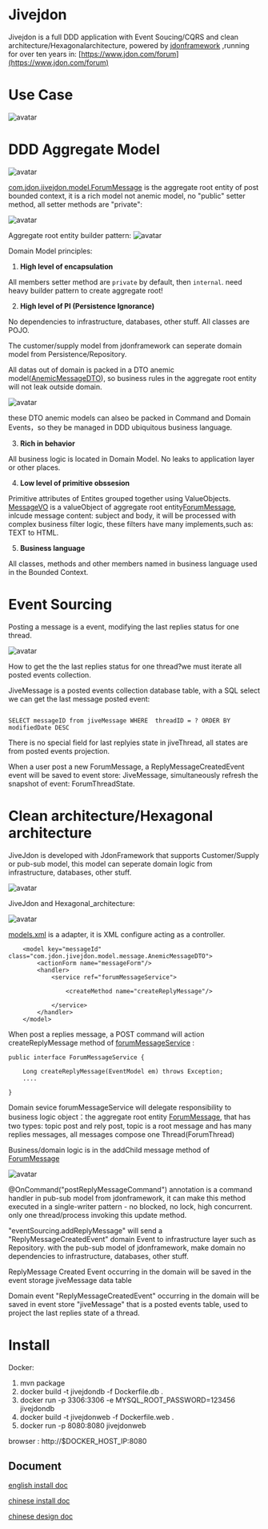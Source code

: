 Jivejdon
=========================================

Jivejdon is a full DDD application with Event Soucing/CQRS and clean architecture/Hexagonalarchitecture,  powered by [jdonframework](https://github.com/banq/jdonframework) ,running  for over ten years
in: [https://www.jdon.com/forum](https://www.jdon.com/forum)

Use Case
==============================
![avatar](./doc/usecase.png)

DDD Aggregate Model
==============================

![avatar](./doc/aggregates2.png)

[com.jdon.jivejdon.model.ForumMessage](https://github.com/banq/jivejdon/blob/master/src/main/java/com/jdon/jivejdon/model/ForumMessage.java) is the aggregate root entity of post bounded context, it is a rich model not anemic model, no "public" setter method, all setter methods are "private":

![avatar](./doc/private-setter.png)

Aggregate root entity builder pattern:
![avatar](./doc/builder.png)


Domain Model principles:

1. **High level of encapsulation**

All members setter method are ``private`` by default, then ``internal``. need heavy builder pattern to create aggregate root!

2. **High level of PI (Persistence Ignorance)**

No dependencies to infrastructure, databases, other stuff. All classes are POJO. 

The customer/supply model from jdonframework can seperate domain model from Persistence/Repository.

All datas out of domain is packed in a DTO anemic model([AnemicMessageDTO](https://github.com/banq/jivejdon/blob/master/src/main/java/com/jdon/jivejdon/model/message/AnemicMessageDTO.java)), so business rules in the aggregate root entity will not leak outside domain. 

![avatar](./doc/richmodel.png)

these DTO anemic models can alseo be packed in Command and Domain Events，so they be managed in DDD ubiquitous business language.

3. **Rich in behavior**

All business logic is located in Domain Model. No leaks to application layer or other places.

4. **Low level of primitive obssesion**

Primitive attributes of Entites grouped together using ValueObjects.
[MessageVO](https://github.com/banq/jivejdon/blob/master/src/main/java/com/jdon/jivejdon/model/message/MessageVO.java) is a valueObject of aggregate root entity[ForumMessage](https://github.com/banq/jivejdon/blob/master/src/main/java/com/jdon/jivejdon/model/ForumMessage.java), inlcude message content: subject and body, it will be processed with complex business filter logic, these filters have many implements,such as: TEXT to HTML.


5. **Business language**

All classes, methods and other members named in business language used in the Bounded Context.



Event Sourcing
==============================
Posting a message is a event, modifying the last replies status for one thread. 

![avatar](./doc/es.png)

How to get the the last replies status for one thread?we must iterate all posted events collection.

JiveMessage is a posted events collection database table, with a SQL select we can get the last message posted event:

``````

SELECT messageID from jiveMessage WHERE  threadID = ? ORDER BY modifiedDate DESC

``````

There is no special field  for last replyies state in jiveThread, all states are from posted events projection.

When a user post a new ForumMessage, a ReplyMessageCreatedEvent event will be saved to event store: JiveMessage,  simultaneously refresh the snapshot of event: ForumThreadState.




Clean architecture/Hexagonal architecture
==============================
JiveJdon is developed with JdonFramework that supports Customer/Supply or pub-sub model, this model can seperate domain logic from infrastructure, databases, other stuff.

![avatar](./doc/clean.png)

JiveJdon and Hexagonal_architecture:

![avatar](./doc/hexagonal_architecture.png)


 [models.xml](https://github.com/banq/jivejdon/blob/master/src/main/resources/com/jdon/jivejdon/model/models.xml) is a adapter, it is XML configure acting as a controller.
``````
	<model key="messageId" class="com.jdon.jivejdon.model.message.AnemicMessageDTO">
		<actionForm name="messageForm"/>
		<handler>
			<service ref="forumMessageService">
			
				<createMethod name="createReplyMessage"/>
					
			</service>
		</handler>
	</model>
``````
When post a replies message,  a POST command will action createReplyMessage method of [forumMessageService](https://github.com/banq/jivejdon/blob/master/src/main/java/com/jdon/jivejdon/service/imp/message/ForumMessageShell.java) :

``````
public interface ForumMessageService {

	Long createReplyMessage(EventModel em) throws Exception;
	....
	
}
``````

Domain sevice forumMessageService will delegate responsibility to business logic object：the aggregate root entity [ForumMessage](https://github.com/banq/jivejdon/blob/master/src/main/java/com/jdon/jivejdon/model/ForumMessage.java), that has two
types: topic post and rely post, topic is a root message and has many replies messages, all messages 
compose one Thread(ForumThread)
 
Business/domain logic is in the addChild message method of [ForumMessage](https://github.com/banq/jivejdon/blob/master/src/main/java/com/jdon/jivejdon/model/ForumMessage.java) 
 
 ![avatar](./doc/builder.png)

 @OnCommand("postReplyMessageCommand") annotation is a command handler in pub-sub model from jdonframework, it can make this method executed in a single-writer pattern - no blocked, no lock, high concurrent. only one thread/process invoking this update method.
 
 "eventSourcing.addReplyMessage" will send a "ReplyMessageCreatedEvent" domain Event to infrastructure layer such as Repository. with the pub-sub model of jdonframework, make domain no dependencies to infrastructure, databases, other stuff.

ReplyMessage Created Event occurring in the domain will be saved in the event storage jiveMessage data table

 Domain event "ReplyMessageCreatedEvent"  occurring in the domain will be saved in event store "jiveMessage" that is a posted events table, used 
 to project the last replies state of a thread. 
 
 
 

Install
===============================
Docker:
1. mvn package
2. docker build -t jivejdondb -f Dockerfile.db .
3. docker run  -p 3306:3306  -e MYSQL_ROOT_PASSWORD=123456 jivejdondb
4. docker build -t jivejdonweb -f Dockerfile.web .
5. docker run  -p 8080:8080 jivejdonweb

browser : http://$DOCKER_HOST_IP:8080


Document
------------------------------------

[english install doc](./doc/install_en.txt)

[chinese install doc](./doc/install_cn.txt)

[chinese design doc](https://www.jdon.com/ddd/jivejdon/1.html)


